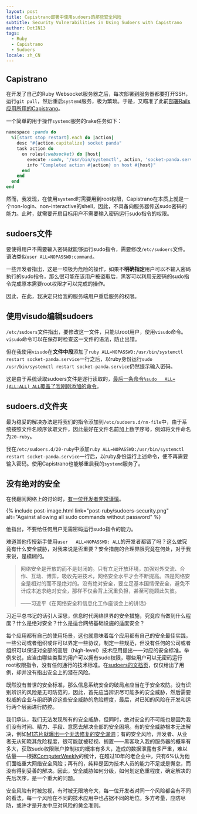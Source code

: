 ```yaml
---
layout: post
title: Capistrano部署中使用sudoers的那些安全风险
subtitle: Security Vulnerabilities in Using Sudoers with Capistrano
author: DotIN13
tags:
  - Ruby
  - Capistrano
  - Sudoers
locale: zh_CN
---
```


## Capistrano

在开发了自己的Ruby Websocket服务器之后，每次部署到服务器都要打开SSH，运行`git pull`，然后重启`systemd`服务，极为繁琐。于是，又瞄准了此前[部署Rails应用所用的Capistrano](/2020/06/06/rails-development-3/)。

一个简单的用于操作`systemd`服务的rake任务如下：

```ruby
namespace :panda do
  %i[start stop restart].each do |action|
    desc "#{action.capitalize} socket panda"
    task action do
      on roles(:websocket) do |host|
        execute :sudo, '/usr/bin/systemctl', action, 'socket-panda.service'
        info "Completed action #{action} on host #{host}"
      end
    end
  end
end

```

然而，我发现，在使用`systemd`时需要用到root权限，Capistrano在本质上就是一个non-login、non-interactive的shell，因此，不具备向服务器传送sudo密码的能力。此时，就需要开启目标用户不需要输入密码运行sudo指令的权限。

## sudoers文件

要使得用户不需要输入密码就能够运行sudo指令，需要修改`/etc/sudoers`文件。语法类似`user ALL=NOPASSWD:command`。

一些开发者指出，这是一项极为危险的操作，如果不**明确指定**用户可以不输入密码执行的sudo指令，那么很可能在该用户被盗取后，黑客可以利用无密码的sudo指令完成原本需要root权限才可以完成的操作。

因此，在此，我决定只给我的服务端用户重启服务的权限。

## 使用visudo编辑sudoers

`/etc/sudoers`文件指出，要修改这一文件，只能以root用户，使用`visudo`命令。`visudo`命令可以在保存时检查这一文件的语法，防止出错。

但在我使用`visudo`在**文件中段**添加了`ruby ALL=NOPASSWD:/usr/bin/systemctl restart socket-panda.service`一行之后，以ruby身份运行`sudo /usr/bin/systemctl restart socket-panda.service`仍然提示输入密码。

这是由于系统读取sudoers文件是逐行读取的，[最后一条命令`%sudo   ALL=(ALL:ALL) ALL`覆盖了我刚刚添加的命令](https://askubuntu.com/a/504665)。

## sudoers.d文件夹

最为稳妥的解决办法是将我们的指令添加到`/etc/sudoers.d/nn-file`中，由于系统按照文件名顺序读取文件，因此最好在文件名前加上数字序号，例如将文件命名为`20-ruby`。

我在`/etc/sudoers.d/20-ruby`中添加`ruby ALL=NOPASSWD:/usr/bin/systemctl restart socket-panda.service`一行后，以ruby身份运行上述命令，便不再需要输入密码。使用Capistrano也能够重启我的`systemd`服务了。

## 没有绝对的安全

在我翻阅网络上的讨论时，[有一位开发者非常谨慎](https://askubuntu.com/a/917872)。

{% include post-image.html link="post-ruby/sudoers-security.png" alt="Against allowing all sudo commands without password" %}

他指出，不要给任何用户无需密码运行sudo指令的能力。

难道其他传授新手使用`user   ALL=NOPASSWD: ALL`的开发者都错了吗？这么做究竟有什么安全威胁，对我来说是否重要？安全措施的合理界限究竟在何处，对于我来说，是模糊的。

> 网络安全是开放的而不是封闭的。只有立足开放环境，加强对外交流、合作、互动、博弈，吸收先进技术，网络安全水平才会不断提高。四是网络安全是相对的而不是绝对的。没有绝对安全，要立足基本国情保安全，避免不计成本追求绝对安全，那样不仅会背上沉重负担，甚至可能顾此失彼。
>
> ——习近平《在网络安全和信息化工作座谈会上的讲话》

习近平总书记的话引人深思，信息时代网络世界的安全措施，究竟应当做到什么程度？什么是绝对安全？什么是适合网络基础设施的适度安全？

每个应用都有自己的使用场景，这也就意味着每个应用都有自己的安全最佳实践，一些公司或者组织或许可以界定一些协议，制定一些规范，但没有任何的公司或者组织可以保证对全部的高层（high-level）技术应用提出一一对应的安全标准。举例来说，应当由哪些类型的用户可以拥有sudo权限，哪些用户可以无密码运行root权限指令，没有任何通行的技术标准。在[sudoers的文档页](https://www.sudo.ws/man/1.8.17/sudoers.man.html)，仅仅给出了用例，却并没有指出安全上的潜在风险。

既然没有普世的安全标准，那么信息系统安全的破局点应当在于安全攻防。没有识别辨识的风险是无可防范的，因此，首先应当辨识尽可能多的安全威胁，然后需要权威的企业与组织确诊这些安全威胁的危险程度，最后，对已知的风险在开发和运行两个层面进行防控。

我们承认，我们无法发现所有的安全威胁，但同时，绝对安全的不可能也是因为我们没有时间、精力、手段、意愿去解决全部的安全困境。有的安全威胁根本无法解决，例如[M1芯片就曝出一个无法修复的安全漏洞](https://www.wired.com/story/apples-m1-chip-has-fascinating-flaw/)；有的安全风险，开发者、从业者无从知晓其危险程度，很可能就被轻视、搁置——黑客攻入我的服务器的概率有多大，获取sudo权限账户控制权的概率有多大，造成的数据泄露有多严重，难以估量——根据[ComputerWeekly](https://www.computerweekly.com/news/252467348/Most-SMEs-severely-underestimate-cyber-security-vulnerabilities)的统计，在超过10年的老企业中，只有6%认为他们面临重大网络安全风险；再有的，纯粹是因为技术人员的能力不足或是懈怠，而没有得到妥善的解决。因此，安全威胁如何分级，如何划定危重程度，确定解决的先后次序，是一个重大的问题。

安全风险有时被忽视，有时被无限地夸大，每一位开发者对同一个风险都会有不同的看法，每一个风险在不同的技术应用中也占据不同的地位。多方考量，应防尽防，或许才是开发中应对风险的黄金准则。
